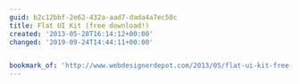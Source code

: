 ```yaml
---
guid: b2c12bbf-2e62-432a-aad7-dada4a7ec50c
title: Flat UI Kit (free download!)
created: '2013-05-28T16:14:12+00:00'
changed: '2019-09-24T14:44:11+00:00'


bookmark_of: 'http://www.webdesignerdepot.com/2013/05/flat-ui-kit-free-download/'
---
```




